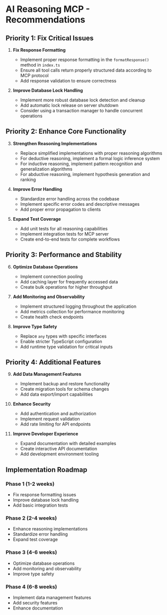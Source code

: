 # AI Reasoning MCP - Recommendations

## Priority 1: Fix Critical Issues

1. **Fix Response Formatting**
   - Implement proper response formatting in the `formatResponse()` method in `index.ts`
   - Ensure all tool calls return properly structured data according to MCP protocol
   - Add response validation to ensure correctness

2. **Improve Database Lock Handling**
   - Implement more robust database lock detection and cleanup
   - Add automatic lock release on server shutdown
   - Consider using a transaction manager to handle concurrent operations

## Priority 2: Enhance Core Functionality

3. **Strengthen Reasoning Implementations**
   - Replace simplified implementations with proper reasoning algorithms
   - For deductive reasoning, implement a formal logic inference system
   - For inductive reasoning, implement pattern recognition and generalization algorithms
   - For abductive reasoning, implement hypothesis generation and ranking

4. **Improve Error Handling**
   - Standardize error handling across the codebase
   - Implement specific error codes and descriptive messages
   - Add proper error propagation to clients

5. **Expand Test Coverage**
   - Add unit tests for all reasoning capabilities
   - Implement integration tests for MCP server
   - Create end-to-end tests for complete workflows

## Priority 3: Performance and Stability

6. **Optimize Database Operations**
   - Implement connection pooling
   - Add caching layer for frequently accessed data
   - Create bulk operations for higher throughput

7. **Add Monitoring and Observability**
   - Implement structured logging throughout the application
   - Add metrics collection for performance monitoring
   - Create health check endpoints

8. **Improve Type Safety**
   - Replace `any` types with specific interfaces
   - Enable stricter TypeScript configuration
   - Add runtime type validation for critical inputs

## Priority 4: Additional Features

9. **Add Data Management Features**
   - Implement backup and restore functionality
   - Create migration tools for schema changes
   - Add data export/import capabilities

10. **Enhance Security**
    - Add authentication and authorization
    - Implement request validation
    - Add rate limiting for API endpoints

11. **Improve Developer Experience**
    - Expand documentation with detailed examples
    - Create interactive API documentation
    - Add development environment tooling

## Implementation Roadmap

### Phase 1 (1-2 weeks)
- Fix response formatting issues
- Improve database lock handling
- Add basic integration tests

### Phase 2 (2-4 weeks)
- Enhance reasoning implementations
- Standardize error handling
- Expand test coverage

### Phase 3 (4-6 weeks)
- Optimize database operations
- Add monitoring and observability
- Improve type safety

### Phase 4 (6-8 weeks)
- Implement data management features
- Add security features
- Enhance documentation
